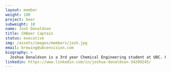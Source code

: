 ```yaml
---
layout: member
weight: 100
project: beer
subweight: 10
name: Josh Donaldson
title: CHBeer Captain
status: executive
img: /assets/images/members/josh.jpg
email: brewing@ubcenvision.com
biography: >
  Joshua Donaldson is a 3rd year Chemical Engineering student at UBC. He is currently the project lead of the CHBeer project where he is working with his team to design a fully-automated brewing system that can be controlled by your phone. He got involved with the project last January when it was first started. Josh attended the 2017 AiChE conference in Minneapolis last October where he, Shams, Siang and Athanasios presented the CHBeer project to over 100 other students from around the North America. Josh has been passionate about entrepreneurship since a young age when he started his own freelance media company and is currently an executive at Innovation Onboard where he is acting as the Media Coordinator. Favorite breweries include Four Winds, Central City, and Postmark! CHeers! 
linkedin: https://www.linkedin.com/in/joshua-donaldson-34289245/
---
```

